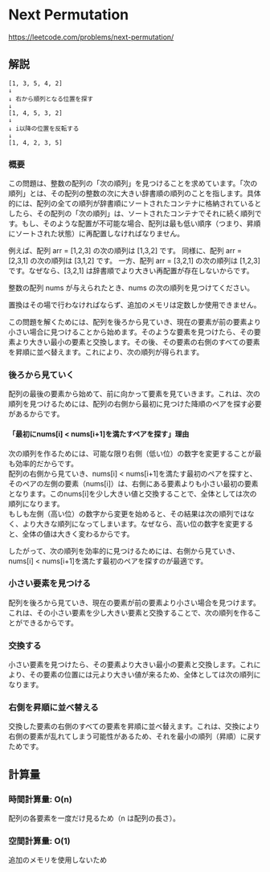 # Next Permutation
https://leetcode.com/problems/next-permutation/

## 解説
```
[1, 3, 5, 4, 2] 
↓ 
↓ 右から順列となる位置を探す
↓
[1, 4, 5, 3, 2] 
↓ 
↓ i以降の位置を反転する
↓ 
[1, 4, 2, 3, 5] 
```

### 概要
この問題は、整数の配列の「次の順列」を見つけることを求めています。「次の順列」とは、その配列の整数の次に大きい辞書順の順列のことを指します。具体的には、配列の全ての順列が辞書順にソートされたコンテナに格納されているとしたら、その配列の「次の順列」は、ソートされたコンテナでそれに続く順列です。もし、そのような配置が不可能な場合、配列は最も低い順序（つまり、昇順にソートされた状態）に再配置しなければなりません。

例えば、配列 arr = [1,2,3] の次の順列は [1,3,2] です。
同様に、配列 arr = [2,3,1] の次の順列は [3,1,2] です。
一方、配列 arr = [3,2,1] の次の順列は [1,2,3] です。なぜなら、[3,2,1] は辞書順でより大きい再配置が存在しないからです。

整数の配列 nums が与えられたとき、nums の次の順列を見つけてください。

置換はその場で行わなければならず、追加のメモリは定数しか使用できません。

この問題を解くためには、配列を後ろから見ていき、現在の要素が前の要素より小さい場合に見つけることから始めます。そのような要素を見つけたら、その要素より大きい最小の要素と交換します。その後、その要素の右側のすべての要素を昇順に並べ替えます。これにより、次の順列が得られます。

### 後ろから見ていく
配列の最後の要素から始めて、前に向かって要素を見ていきます。これは、次の順列を見つけるためには、配列の右側から最初に見つけた降順のペアを探す必要があるからです。

#### 「最初にnums[i] < nums[i+1]を満たすペアを探す」理由
次の順列を作るためには、可能な限り右側（低い位）の数字を変更することが最も効率的だからです。  
配列の右側から見ていき、nums[i] < nums[i+1]を満たす最初のペアを探すと、そのペアの左側の要素（nums[i]）は、右側にある要素よりも小さい最初の要素となります。このnums[i]を少し大きい値と交換することで、全体としては次の順列になります。  
もしも左側（高い位）の数字から変更を始めると、その結果は次の順列ではなく、より大きな順列になってしまいます。なぜなら、高い位の数字を変更すると、全体の値は大きく変わるからです。

したがって、次の順列を効率的に見つけるためには、右側から見ていき、nums[i] < nums[i+1]を満たす最初のペアを探すのが最適です。

### 小さい要素を見つける
配列を後ろから見ていき、現在の要素が前の要素より小さい場合を見つけます。これは、その小さい要素を少し大きい要素と交換することで、次の順列を作ることができるからです。

### 交換する
小さい要素を見つけたら、その要素より大きい最小の要素と交換します。これにより、その要素の位置には元より大きい値が来るため、全体としては次の順列になります。

### 右側を昇順に並べ替える
交換した要素の右側のすべての要素を昇順に並べ替えます。これは、交換により右側の要素が乱れてしまう可能性があるため、それを最小の順列（昇順）に戻すためです。


## 計算量

### 時間計算量: O(n)
配列の各要素を一度だけ見るため（n は配列の長さ）。

### 空間計算量: O(1) 
追加のメモリを使用しないため